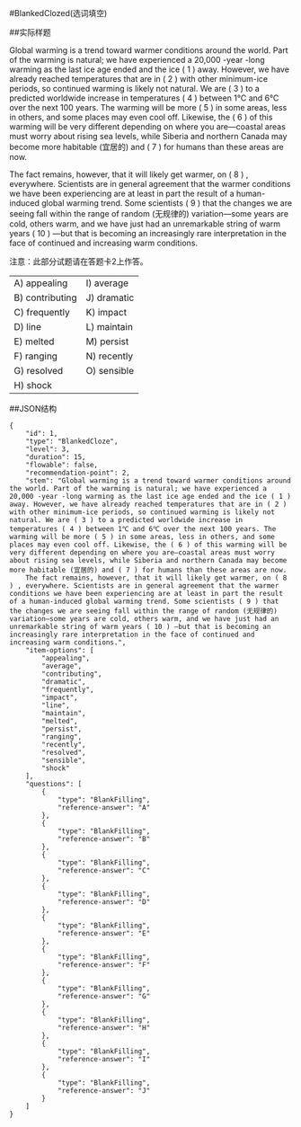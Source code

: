 #BlankedClozed(选词填空)

##实际样题

Global warming is a trend toward warmer conditions around the world. Part of the warming is natural; we have experienced a 20,000 -year -long warming as the last ice age ended and the ice ( 1 ) away. However, we have already reached temperatures that are in ( 2 ) with other minimum-ice periods, so continued warming is likely not natural. We are ( 3 ) to a predicted worldwide increase in temperatures ( 4 ) between 1℃ and 6℃ over the next 100 years. The warming will be more ( 5 ) in some areas, less in others, and some places may even cool off. Likewise, the ( 6 ) of this warming will be very different depending on where you are—coastal areas must worry about rising sea levels, while Siberia and northern Canada may become more habitable (宜居的) and ( 7 ) for humans than these areas are now.

The fact remains, however, that it will likely get warmer, on ( 8 ) , everywhere. Scientists are in general agreement that the warmer conditions we have been experiencing are at least in part the result of a human-induced global warming trend. Some scientists ( 9 ) that the changes we are seeing fall within the range of random (无规律的) variation—some years are cold, others warm, and we have just had an unremarkable string of warm years ( 10 ) —but that is becoming an increasingly rare interpretation in the face of continued and increasing warm conditions.

注意：此部分试题请在答题卡2上作答。

<table>
	<tr>
		<td>A) appealing</td>
		<td>I) average</td>
	</tr>
	<tr>
		<td>B) contributing</td>
		<td>J) dramatic</td>
	</tr>
	<tr>
		<td>C) frequently</td>
		<td>K) impact</td>
	</tr>
	<tr>
		<td>D) line</td>
		<td>L) maintain</td>
	</tr>
	<tr>
		<td>E) melted</td>
		<td>M) persist</td>
	</tr>
	<tr>
		<td>F) ranging</td>
		<td>N) recently</td>
	</tr>
	<tr>
		<td>G) resolved</td>
		<td>O) sensible</td>
	</tr>
	<tr>
		<td>H) shock</td>
		<td></td>
	</tr>
</table>


##JSON结构

	{
		"id": 1,
		"type": "BlankedCloze",
		"level": 3,
		"duration": 15,
		"flowable": false,
		"recommendation-point": 2,
		"stem": "Global warming is a trend toward warmer conditions around the world. Part of the warming is natural; we have experienced a 20,000 -year -long warming as the last ice age ended and the ice ( 1 ) away. However, we have already reached temperatures that are in ( 2 ) with other minimum-ice periods, so continued warming is likely not natural. We are ( 3 ) to a predicted worldwide increase in temperatures ( 4 ) between 1℃ and 6℃ over the next 100 years. The warming will be more ( 5 ) in some areas, less in others, and some places may even cool off. Likewise, the ( 6 ) of this warming will be very different depending on where you are—coastal areas must worry about rising sea levels, while Siberia and northern Canada may become more habitable (宜居的) and ( 7 ) for humans than these areas are now.
		The fact remains, however, that it will likely get warmer, on ( 8 ) , everywhere. Scientists are in general agreement that the warmer conditions we have been experiencing are at least in part the result of a human-induced global warming trend. Some scientists ( 9 ) that the changes we are seeing fall within the range of random (无规律的) variation—some years are cold, others warm, and we have just had an unremarkable string of warm years ( 10 ) —but that is becoming an increasingly rare interpretation in the face of continued and increasing warm conditions.",
		"item-options": [
			"appealing",
			"average",
			"contributing",
			"dramatic",
			"frequently",
			"impact",
			"line",
			"maintain",
			"melted",
			"persist",
			"ranging",
			"recently",
			"resolved",
			"sensible",
			"shock"
		],
		"questions": [
			{
				"type": "BlankFilling",
				"reference-answer": "A"
			},
			{
				"type": "BlankFilling",
				"reference-answer": "B"
			},
			{
				"type": "BlankFilling",
				"reference-answer": "C"
			},
			{
				"type": "BlankFilling",
				"reference-answer": "D"
			},
			{
				"type": "BlankFilling",
				"reference-answer": "E"
			},
			{
				"type": "BlankFilling",
				"reference-answer": "F"
			},
			{
				"type": "BlankFilling",
				"reference-answer": "G"
			},
			{
				"type": "BlankFilling",
				"reference-answer": "H"
			},
			{
				"type": "BlankFilling",
				"reference-answer": "I"
			},
			{
				"type": "BlankFilling",
				"reference-answer": "J"
			}
		]
	}
